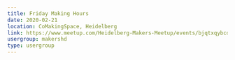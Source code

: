 ```yaml
---
title: Friday Making Hours
date: 2020-02-21
location: CoMakingSpace, Heidelberg
link: https://www.meetup.com/Heidelberg-Makers-Meetup/events/bjqtxqybcdbcc/
usergroup: makershd
type: usergroup
---
```

